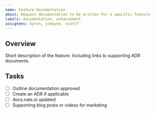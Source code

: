 ```yaml
---
name: Feature Documentation
about: Request documentation to be written for a specific feature
labels: documentation, enhancement
assignees: byron, jnmoyne, scottf
---
```


## Overview

Short description of the feature. Including links to supporting ADR documents.

## Tasks

- [ ] Outline documentation approved
- [ ] Create an ADR if applicable 
- [ ] docs.nats.io updated
- [ ] Supporting blog posts or videos for marketing
